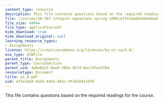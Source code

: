 ```yaml
---
content_type: resource
description: This file contains questions based on the required readings for the course.
file: /courses/18-307-integral-equations-spring-2006/e3fe1da8da5b4d4a492c4f3d3e8116f6_ps_8.pdf
file_size: 49944
file_type: application/pdf
hide_download: true
hide_download_original: null
learning_resource_types:
- Assignments
license: https://creativecommons.org/licenses/by-nc-sa/4.0/
ocw_type: OCWFile
parent_title: Assignments
parent_type: CourseSection
parent_uid: 4abe0a22-8ee8-28be-92fd-8ac747e43f8d
resourcetype: Document
title: ps_8.pdf
uid: e3fe1da8-da5b-4d4a-492c-4f3d3e8116f6
---
```

This file contains questions based on the required readings for the course.